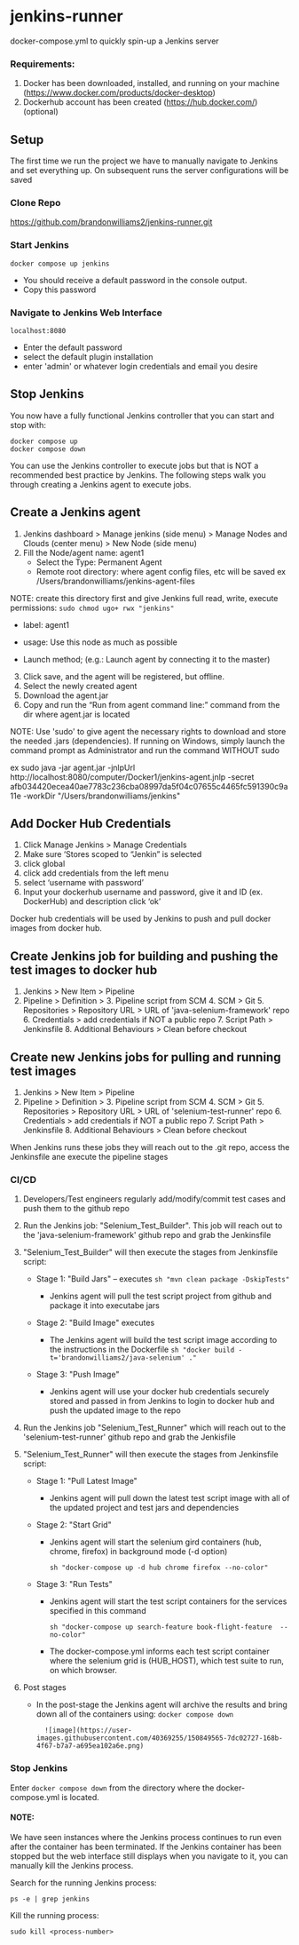 # jenkins-runner
docker-compose.yml to quickly spin-up a Jenkins server

### Requirements:
1. Docker has been downloaded, installed, and running on your machine (https://www.docker.com/products/docker-desktop)
2. Dockerhub account has been created (https://hub.docker.com/) (optional)


## Setup
The first time we run the project we have to manually navigate to Jenkins and set everything up. On subsequent runs the server configurations will be saved

### Clone Repo
https://github.com/brandonwilliams2/jenkins-runner.git

### Start Jenkins 
````
docker compose up jenkins
````
- You should receive a default password in the console output. 
-  Copy this password


### Navigate to Jenkins Web Interface
```
localhost:8080 
```
- Enter the default password
- select the default plugin installation
- enter 'admin' or whatever login credentials and email you desire

## Stop Jenkins
You now have a fully functional Jenkins controller that you can start and stop with:
```
docker compose up
docker compose down
```
You can use the Jenkins controller to execute jobs but that is NOT a recommended best practice by Jenkins.
The following steps walk you through creating a Jenkins agent to execute jobs.


## Create a Jenkins agent
1. Jenkins dashboard > Manage jenkins (side menu) > Manage Nodes and Clouds (center menu) > New Node (side menu)
2. Fill the Node/agent name: agent1
   - Select the Type: Permanent Agent
   - Remote root directory: where agent config files, etc will be saved ex /Users/brandonwilliams/jenkins-agent-files
  
 NOTE: create this directory first and give Jenkins full read, write, execute permissions: `sudo chmod ugo+ rwx "jenkins"`
   
   - label: agent1 
   
   - usage: Use this node as much as possible
   
   - Launch method; (e.g.: Launch agent by connecting it to the master)
   
3. Click save, and the agent will be registered, but offline. 
4. Select the newly created agent
5. Download the agent.jar
6. Copy and run the “Run from agent command line:” command from the dir where agent.jar is located

NOTE: Use 'sudo' to give agent the necessary rights to download and store the needed .jars (dependencies). If running on Windows, simply launch the command prompt as Administrator and run the command WITHOUT sudo

ex 
sudo java -jar agent.jar -jnlpUrl http://localhost:8080/computer/Docker1/jenkins-agent.jnlp -secret afb034420ecea40ae7783c236cba08997da5f04c07655c4465fc591390c9a11e -workDir "/Users/brandonwilliams/jenkins"


## Add Docker Hub Credentials
1. Click Manage Jenkins > Manage Credentials
2. Make sure ‘Stores scoped to “Jenkin” is selected
3. click global
4. click add credentials from the left menu
5. select ‘username with password’
6. Input your dockerhub username and password, give it and ID (ex. DockerHub) and description
click ‘ok’

Docker hub credentials will be used by Jenkins to push and pull docker images from docker hub.

## Create Jenkins job for building and pushing the test images to docker hub

1. Jenkins > New Item > Pipeline
2. Pipeline > Definition >
    3. Pipeline script from SCM
        4. SCM > Git
            5. Repositories > Repository URL > URL of 'java-selenium-framework' repo
            6. Credentials > add credentials if NOT a public repo
        7. Script Path > Jenkinsfile
        8. Additional Behaviours > Clean before checkout

## Create new Jenkins jobs for pulling and running test images
1. Jenkins > New Item > Pipeline
2. Pipeline > Definition >
    3. Pipeline script from SCM
        4. SCM > Git
            5. Repositories > Repository URL > URL of 'selenium-test-runner' repo
            6. Credentials > add credentials if NOT a public repo
        7. Script Path > Jenkinsfile
        8. Additional Behaviours > Clean before checkout

When Jenkins runs these jobs they will reach out to the .git repo, access the Jenkinsfile ane execute the pipeline stages

### CI/CD 
1. Developers/Test engineers regularly add/modify/commit test cases and push them to the github repo
2. Run the Jenkins job: "Selenium_Test_Builder". This job will reach out to the 'java-selenium-framework' github repo and grab the Jenkinsfile
3. "Selenium_Test_Builder" will then execute the stages from Jenkinsfile script:

    * Stage 1: "Build Jars" – executes `sh "mvn clean package -DskipTests"`
        
        * Jenkins agent will pull the test script project from github and package it into executabe jars
        
    * Stage 2: "Build Image" executes 
    
        * The Jenkins agent will build the test script image according to the instructions in the Dockerfile ```
                                                                                                                sh "docker build -t='brandonwilliams2/java-selenium' ."
                                                                                                                ```
        
    * Stage 3: "Push Image"
    
        * Jenkins agent will use your docker hub credentials securely stored and passed in from Jenkins to login to docker hub and push the updated image to the repo
        
4. Run the Jenkins job "Selenium_Test_Runner" which will reach out to the 'selenium-test-runner' github repo and grab the Jenkisfile

5. "Selenium_Test_Runner" will then execute the stages from Jenkinsfile script:

    * Stage 1: "Pull Latest Image"
    
        * Jenkins agent will pull down the latest test script image with all of the updated project and test jars and dependencies
        
    * Stage 2: "Start Grid"
        
        * Jenkins agent will start the selenium gird containers (hub, chrome, firefox) in background mode (-d option)
            ```
            sh "docker-compose up -d hub chrome firefox --no-color"
            ```
            
    * Stage 3: "Run Tests"
        
        * Jenkins agent will start the test script containers for the services specified in this command
            ```
            sh "docker-compose up search-feature book-flight-feature  --no-color"
            ```
            
        * The docker-compose.yml informs each test script container where the selenium grid is (HUB_HOST), which test suite to run, on which browser.
            
6. Post stages
    * In the post-stage the Jenkins agent will archive the results and bring down all of the containers using:
            ```
            docker compose down
            ```
            
            ![image](https://user-images.githubusercontent.com/40369255/150849565-7dc02727-168b-4f67-b7a7-a695ea102a6e.png)

### Stop Jenkins
Enter `docker compose down` from the directory where the docker-compose.yml is located.

#### NOTE: 
We have seen instances where the Jenkins process continues to run even after the container has been terminated. If the Jenkins container has been stopped but the web interface still displays when you navigate to it, you can manually kill the Jenkins process. 

Search for the running Jenkins process:
```
ps -e | grep jenkins
```
Kill the running process:
```
sudo kill <process-number>
```
